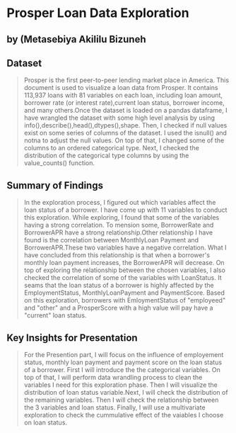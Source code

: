 # Prosper Loan Data Exploration
## by (Metasebiya Akililu Bizuneh


## Dataset

> Prosper is the first peer-to-peer lending market place in America. This document is used to visualize a loan data from Prosper. It contains 113,937 loans with 81 variables on each loan, including loan amount, borrower rate (or interest rate),current loan status, borrower income, and many others.Once the dataset is loaded on a pandas dataframe, I have wrangled the dataset with some high level analysis by using info(),describe(),head(),dtypes(),shape. Then, I checked if null values exist on some series of columns of the dataset. I used the isnull() and notna to adjust the null values. On top of that, I changed some of the columns to an ordered categorical type. Next, I checked the distribution of the categorical type columns by using the value_counts() function.


## Summary of Findings

> In the exploration process, I figured out which variables affect the loan status of a borrower. I have come up with 11 variables to conduct this exploration. While exploring, I found that some of the variables having a strong correlation. To mension some, BorrowerRate and BorrowerAPR have a strong relationship.Other relationship I have found is the correlation between MonthlyLoan Payment and BorrowerAPR.These two variables have a negative correlation. What I have concluded from this relationship is that when a borrower's monthly loan payment increases, the BorrowerAPR will decrease. On top of exploring the relationship between the chosen variables, I also checked the correlation of some of the variables with LoanStatus. It seams that the loan status of a borrower is highly affected by the EmploymentStatus, MonthlyLoanPayment and PaymentScore. Based on this exploration, borrowers with EmloymentStatus of "employeed" and "other" and a ProsperScore with a high value will pay have a "current" loan status.


## Key Insights for Presentation

> For the Presention part, I will focus on the influence of employement status, monthly loan payment and payment score on the loan status of a borrower. First I will introduce the the categorical variables. On top of that, I will perform data wrandling process to clean the variables I need for this exploration phase. Then I will visualize the distribution of loan status variable.Next, I will check the distribution of the remaining variables. Then I will check the relationship between the 3 variables and loan status. Finally, I will use a multivariate exploration to check the cummulative effect of the  vaiables I choose on loan status.